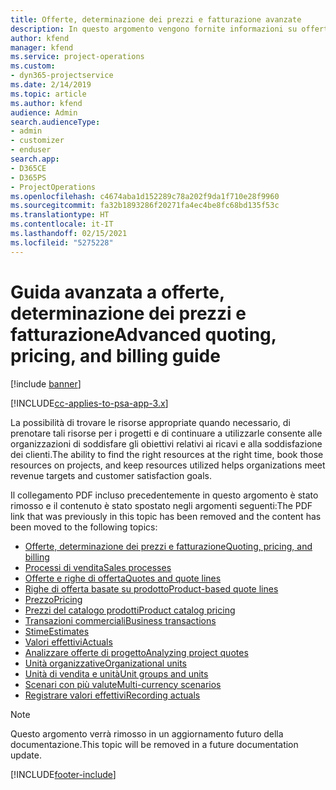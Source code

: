 ```yaml
---
title: Offerte, determinazione dei prezzi e fatturazione avanzate
description: In questo argomento vengono fornite informazioni su offerte, fatturazione e determinazione dei prezzi in Project Service Automation.
author: kfend
manager: kfend
ms.service: project-operations
ms.custom:
- dyn365-projectservice
ms.date: 2/14/2019
ms.topic: article
ms.author: kfend
audience: Admin
search.audienceType:
- admin
- customizer
- enduser
search.app:
- D365CE
- D365PS
- ProjectOperations
ms.openlocfilehash: c4674aba1d152289c78a202f9da1f710e28f9960
ms.sourcegitcommit: fa32b1893286f20271fa4ec4be8fc68bd135f53c
ms.translationtype: HT
ms.contentlocale: it-IT
ms.lasthandoff: 02/15/2021
ms.locfileid: "5275228"
---
```

# <a name="advanced-quoting-pricing-and-billing-guide"></a><span data-ttu-id="6dbbb-103">Guida avanzata a offerte, determinazione dei prezzi e fatturazione</span><span class="sxs-lookup"><span data-stu-id="6dbbb-103">Advanced quoting, pricing, and billing guide</span></span>

[!include [banner](../../includes/psa-now-project-operations.md)]

[!INCLUDE[cc-applies-to-psa-app-3.x](../../includes/cc-applies-to-psa-app-3x.md)]

<span data-ttu-id="6dbbb-104">La possibilità di trovare le risorse appropriate quando necessario, di prenotare tali risorse per i progetti e di continuare a utilizzarle consente alle organizzazioni di soddisfare gli obiettivi relativi ai ricavi e alla soddisfazione dei clienti.</span><span class="sxs-lookup"><span data-stu-id="6dbbb-104">The ability to find the right resources at the right time, book those resources on projects, and keep resources utilized helps organizations meet revenue targets and customer satisfaction goals.</span></span> 

<span data-ttu-id="6dbbb-105">Il collegamento PDF incluso precedentemente in questo argomento è stato rimosso e il contenuto è stato spostato negli argomenti seguenti:</span><span class="sxs-lookup"><span data-stu-id="6dbbb-105">The PDF link that was previously in this topic has been removed and the content has been moved to the following topics:</span></span>

- [<span data-ttu-id="6dbbb-106">Offerte, determinazione dei prezzi e fatturazione</span><span class="sxs-lookup"><span data-stu-id="6dbbb-106">Quoting, pricing, and billing</span></span>](../quote-bill-price.md)
- [<span data-ttu-id="6dbbb-107">Processi di vendita</span><span class="sxs-lookup"><span data-stu-id="6dbbb-107">Sales processes</span></span>](../basic-sales-process.md)
- [<span data-ttu-id="6dbbb-108">Offerte e righe di offerta</span><span class="sxs-lookup"><span data-stu-id="6dbbb-108">Quotes and quote lines</span></span>](../basic-quote-lines.md)
- [<span data-ttu-id="6dbbb-109">Righe di offerta basate su prodotto</span><span class="sxs-lookup"><span data-stu-id="6dbbb-109">Product-based quote lines</span></span>](../product-based-quote-lines.md)
- [<span data-ttu-id="6dbbb-110">Prezzo</span><span class="sxs-lookup"><span data-stu-id="6dbbb-110">Pricing</span></span>](../basic-pricing.md)
- [<span data-ttu-id="6dbbb-111">Prezzi del catalogo prodotti</span><span class="sxs-lookup"><span data-stu-id="6dbbb-111">Product catalog pricing</span></span>](../product-catalog-pricing.md)
- [<span data-ttu-id="6dbbb-112">Transazioni commerciali</span><span class="sxs-lookup"><span data-stu-id="6dbbb-112">Business transactions</span></span>](../basic-business-transactions.md)
- [<span data-ttu-id="6dbbb-113">Stime</span><span class="sxs-lookup"><span data-stu-id="6dbbb-113">Estimates</span></span>](../estimates.md)
- [<span data-ttu-id="6dbbb-114">Valori effettivi</span><span class="sxs-lookup"><span data-stu-id="6dbbb-114">Actuals</span></span>](../actuals.md)
- [<span data-ttu-id="6dbbb-115">Analizzare offerte di progetto</span><span class="sxs-lookup"><span data-stu-id="6dbbb-115">Analyzing project quotes</span></span>](../basic-analyzing-quotes.md)
- [<span data-ttu-id="6dbbb-116">Unità organizzative</span><span class="sxs-lookup"><span data-stu-id="6dbbb-116">Organizational units</span></span>](../advanced-organizational.md)
- [<span data-ttu-id="6dbbb-117">Unità di vendita e unità</span><span class="sxs-lookup"><span data-stu-id="6dbbb-117">Unit groups and units</span></span>](../advanced-units.md)
- [<span data-ttu-id="6dbbb-118">Scenari con più valute</span><span class="sxs-lookup"><span data-stu-id="6dbbb-118">Multi-currency scenarios</span></span>](../advanced-currency.md)
- [<span data-ttu-id="6dbbb-119">Registrare valori effettivi</span><span class="sxs-lookup"><span data-stu-id="6dbbb-119">Recording actuals</span></span>](../advanced-actuals.md)

> [!NOTE]
> <span data-ttu-id="6dbbb-120">Questo argomento verrà rimosso in un aggiornamento futuro della documentazione.</span><span class="sxs-lookup"><span data-stu-id="6dbbb-120">This topic will be removed in a future documentation update.</span></span> 


[!INCLUDE[footer-include](../../includes/footer-banner.md)]